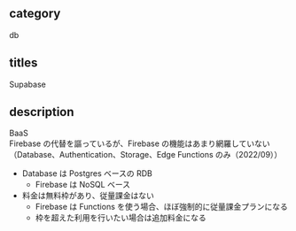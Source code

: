 ## category

db

## titles

Supabase

## description

BaaS  
Firebase の代替を謳っているが、Firebase の機能はあまり網羅していない  
（Database、Authentication、Storage、Edge Functions のみ（2022/09））

- Database は Postgres ベースの RDB
  - Firebase は NoSQL ベース
- 料金は無料枠があり、従量課金はない
  - Firebase は Functions を使う場合、ほぼ強制的に従量課金プランになる
  - 枠を超えた利用を行いたい場合は追加料金になる
